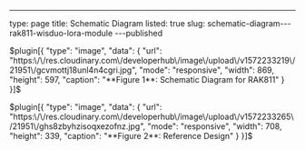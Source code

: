 ---
type: page
title: Schematic Diagram
listed: true
slug: schematic-diagram---rak811-wisduo-lora-module
---published

$plugin[{
    "type": "image",
    "data": {
        "url": "https:\/\/res.cloudinary.com\/developerhub\/image\/upload\/v1572233219\/21951\/gcvmottj18unl4n4cgri.jpg",
        "mode": "responsive",
        "width": 869,
        "height": 597,
        "caption": "**Figure 1**: Schematic Diagram for RAK811"
    }
}]$

$plugin[{
    "type": "image",
    "data": {
        "url": "https:\/\/res.cloudinary.com\/developerhub\/image\/upload\/v1572233265\/21951\/ghs8zbyhzisoqxezofnz.jpg",
        "mode": "responsive",
        "width": 708,
        "height": 339,
        "caption": "**Figure 2**: Reference Design"
    }
}]$


